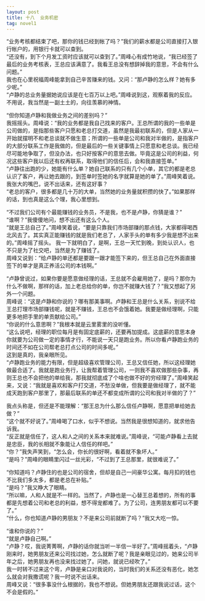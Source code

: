```yaml
---
layout: post
title: 十八  业务机密
tag: novel1
---
```


“业务考核都结束了吧，那你的钱已经到帐了吗？”我们的薪水都是公司直接打入银行帐户的，用银行卡就可以查到。<br />
“还没有，到下个月发工资时应该就可以查到了。”周峰心有成竹地说，“我已经签了最后的业务考核表，王总应该满意了。我看王总没有想辞掉我的意思，不会有什么问题。”<br />
我也在心里祝福周峰能拿到自己辛苦赚来的钱。又问：“那卢静的怎么样？她有多少呢。”<br />
“卢静的总业务量据她说应该是在七百万以上吧。”周峰说到这，观察着我的反应。不用说，我当然是一副土土的，向往羡慕的神情。

“但你知道卢静和我做业务之间的差别吗？”<br />
我摇摇头。周峰说：“我的业务都是我自己找来的客户。王总所谓的我的一些单是公司做的，是指那些客户只愿和老总打交道，虽然是我最初联系的，但是人家从一开始就摆明不和老总谈就不做生意；所谓的一些单是公司和我对半做的，是指客户的大部分联系工作是我做的，但是最后的一些关键事情上只愿意和老总谈。我已经尽可能地争取了，但没办法，也只好按客户的意思去做。毕竟这是公司的利益，何况这些客户我以后还有权再联系，取得他们的信任后，会和我直接签单。”<br />
“卢静往出跑的少，她能有什么单？她自己联系的只有几个小单，其它的都是老总认识了客户，再让她去跟的，到签单时签她的名字就算是她的单了。”周峰笑着说。我张大的嘴巴，说不出话来，还有这好事？<br />
“老总的客户，很多都是几十万的大单，当然她的业务量就积攒的快了。”如果那样的话，到也真是这么个理，我心里想到。

“不过我们公司有个最能赚钱的业务员，不是我，也不是卢静，你猜是谁？”<br />
“谁啊？”我傻傻地问，想不出还有这么个人。<br />
“就是王总自己了。”周峰笑着说，“要是只靠我们市场部赚的那点钱，大家都得喝西北风去了。其实真正能赚钱的就是我们老总了，人家手头的单有多少我是想不出来的。”周峰摇了摇头。
我一下就明白了，是啊，王总一天忙到晚，到处认识人，也不只是为了社交吧，当然是为了赚钱了。<br />
周峰又说到：“给卢静的单还都是要跟一跟才能签下来的，但王总自己在外面直接签下的单才是真正养活公司的本钱啊。”

 “卢静曾说过，如果你要是愿意做经理的话，王总就不会雇用她了，是吗？那你为什么不做啊，那样的话，加上老总给你的单，你岂不就赚大钱了？”我又想起了另外一个问题。<br />
周峰说：“这是卢静和你说的？哪有那美事啊。卢静和王总是什么关系，别说不给王总打理市场部赚钱呢，就是不赚钱，王总也不会饿着她。我要是做经理啊，只能更多地把手里的单贡献给公司。”<br />
“你说的什么意思啊？”我根本就是云里雾里的没听懂。<br />
“这么说吧，经理的职位每月是有固定底薪的，还要再加提成。这底薪的意思本身你就要为公司做一定的事情才行，不能说一天只是跑业务。所以你看卢静跑业务的时间还不如在公司帮老总打点公司的时间多呢。”<br />
这到是真的，我亲眼所见。<br />
“卢静跑业务的能力有限，但是超级喜欢管理公司，王总又信任她，所以这经理她做最合适了。我就是跑业务行，让我帮着管理公司，一则我不喜欢做那些杂事，再则王总也不会把他的单给我，那我就彻底成了个啥也做不好的穷经理了。”周峰笑起来，又说：“我就是喜欢和客户打交道，不愁没单做，但我要是做经理了，就不能成天跑到客户那里了，那最后联系的单还不都变成所谓的公司和我对半做的了？”

我点头称是，但还是不能理解：“那王总为什么那么信任卢静啊，愿意把单给她去做？”<br />
 “这个就不好说了。”周峰喝了口水，似乎不想说。当然我是很想知道的，就求他告诉我。<br />
“反正就是信任了，这人和人之间的关系本来就难说。”周峰说，“可能卢静看上去就是忠臣，我的长相就不象能让人信任的样吧。”<br />
“你？”我失声笑到，“怎么会，你长的很好啊，看着就不象坏人。”<br />
“是吗？”周峰的眼睛里闪过一丝光彩，“不过到了王总那里，就很难说了。”

“你知道吗？卢静住的也是公司的宿舍，但却是自己一间豪华公寓。每月扣的钱也不比我们多太多，都是老总在补贴。”<br />
“是吗？”我又睁大了眼睛。<br />
“所以嘛，人和人就是不一样的。当然了，卢静也是一心替王总着想的，所有的事都是先想着公司和老总的利益，想不得宠都难了。为了公司，连男朋友都可以不要了。”<br />
“什么，你也知道卢静的男朋友？不是来公司前就断了吗？”我又大吃一惊。

“谁和你说的？”<br />
“就是卢静自己啊。”<br />
“卢静？哎，我说菁菁啊，卢静的话你就当听一半信一半好了。”周峰摇着头，“卢静刚来时，她男朋友还来公司找过她，怎么就断了呢？我是亲眼见过的，她来公司半年之后，她男朋友再也没来找过她了。问她，就说已经吹了。”<br />
我一时转不过来这个弯，卢静是亲口对我说的，当时我们的关系还没有恶化，她怎么就会对我撒谎呢？我一时说不出话来。<br />
周峰又说：“很多事没什么根据的，我也不想说。但她男朋友还跟我说过话，这个不会是假的。”

